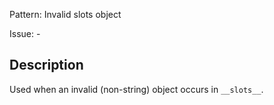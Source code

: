 Pattern: Invalid slots object

Issue: -

## Description

Used when an invalid (non-string) object occurs in `__slots__`.